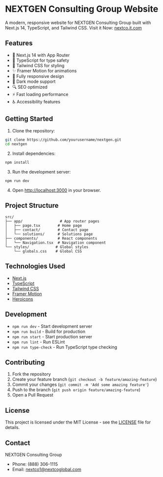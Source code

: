 # NEXTGEN Consulting Group Website

A modern, responsive website for NEXTGEN Consulting Group built with Next.js 14, TypeScript, and Tailwind CSS.
Visit it Now: [nextco.it.com](http://nextco.it.com)

## Features

- 🚀 Next.js 14 with App Router
- 💎 TypeScript for type safety
- 🎨 Tailwind CSS for styling
- ✨ Framer Motion for animations
- 📱 Fully responsive design
- 🌙 Dark mode support
- 🔍 SEO optimized
- ⚡ Fast loading performance
- ♿ Accessibility features

## Getting Started

1. Clone the repository:
```bash
git clone https://github.com/yourusername/nextgen.git
cd nextgen
```

2. Install dependencies:
```bash
npm install
```

3. Run the development server:
```bash
npm run dev
```

4. Open [http://localhost:3000](http://localhost:3000) in your browser.

## Project Structure

```
src/
├── app/                 # App router pages
│   ├── page.tsx        # Home page
│   ├── contact/        # Contact page
│   └── solutions/      # Solutions page
├── components/         # React components
│   └── Navigation.tsx  # Navigation component
└── styles/            # Global styles
    └── globals.css    # Global CSS
```

## Technologies Used

- [Next.js](https://nextjs.org/)
- [TypeScript](https://www.typescriptlang.org/)
- [Tailwind CSS](https://tailwindcss.com/)
- [Framer Motion](https://www.framer.com/motion/)
- [Heroicons](https://heroicons.com/)

## Development

- `npm run dev` - Start development server
- `npm run build` - Build for production
- `npm run start` - Start production server
- `npm run lint` - Run ESLint
- `npm run type-check` - Run TypeScript type checking

## Contributing

1. Fork the repository
2. Create your feature branch (`git checkout -b feature/amazing-feature`)
3. Commit your changes (`git commit -m 'Add some amazing feature'`)
4. Push to the branch (`git push origin feature/amazing-feature`)
5. Open a Pull Request

## License

This project is licensed under the MIT License - see the [LICENSE](LICENSE) file for details.

## Contact

NEXTGEN Consulting Group
- Phone: (888) 306-1115
- Email: nextco1@nextcoglobal.com 